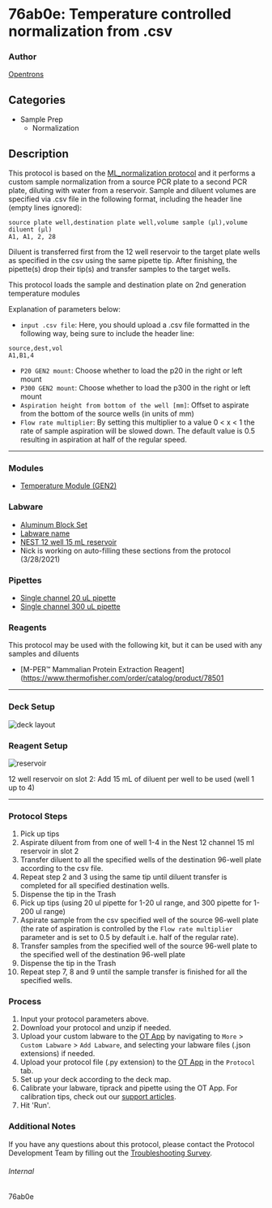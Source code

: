 # 76ab0e: Temperature controlled normalization from .csv

### Author
[Opentrons](https://opentrons.com/)

## Categories
* Sample Prep
	* Normalization

## Description
This protocol is based on the [ML_normalization protocol](https://protocols.opentrons.com/protocol/ML-normalization) and it performs a custom sample normalization from a source PCR plate to a second PCR plate, diluting with water from a reservoir. Sample and diluent volumes are specified via .csv file in the following format, including the header line (empty lines ignored):

```
source plate well,destination plate well,volume sample (µl),volume diluent (µl)
A1, A1, 2, 28
```

Diluent is transferred first from the 12 well reservoir to the target plate wells as specified in the csv using the same pipette tip. After finishing, the pipette(s) drop their tip(s) and transfer samples to the target wells.

This protocol loads the sample and destination plate on 2nd generation temperature modules

Explanation of parameters below:
* `input .csv file`: Here, you should upload a .csv file formatted in the following way, being sure to include the header line:
```
source,dest,vol
A1,B1,4
```
* `P20 GEN2 mount`: Choose whether to load the p20 in the right or left mount
* `P300 GEN2 mount`: Choose whether to load the p300 in the right or left mount
* `Aspiration height from bottom of the well [mm]`: Offset to aspirate from the bottom of the source wells (in units of mm)
* `Flow rate multiplier`: By setting this multiplier to a value 0 < x < 1 the rate of sample aspiration will be slowed down. The default value is 0.5 resulting in aspiration at half of the regular speed.
---

### Modules
* [Temperature Module (GEN2)](https://shop.opentrons.com/collections/hardware-modules/products/tempdeck)

### Labware
* [Aluminum Block Set](https://shop.opentrons.com/aluminum-block-set/)
* [Labware name](https://labware.opentrons.com/biorad_96_wellplate_200ul_pcr?category=wellPlate)
* [NEST 12 well 15 mL reservoir](https://shop.opentrons.com/nest-12-well-reservoirs-15-ml/)
* Nick is working on auto-filling these sections from the protocol (3/28/2021)

### Pipettes
* [Single channel 20 uL pipette](https://shop.opentrons.com/single-channel-electronic-pipette-p20/)
* [Single channel 300 uL pipette](https://shop.opentrons.com/single-channel-electronic-pipette-p20/)

### Reagents
This protocol may be used with the following kit, but it can be used with any samples and diluents
* [M-PER™ Mammalian Protein Extraction Reagent](https://www.thermofisher.com/order/catalog/product/78501

---

### Deck Setup
![deck layout](https://opentrons-protocol-library-website.s3.amazonaws.com/custom-README-images/76ab0e/deck.jpg)

### Reagent Setup
![reservoir](https://opentrons-protocol-library-website.s3.amazonaws.com/custom-README-images/76ab0e/reservoir.jpg)

12 well reservoir on slot 2: Add 15 mL of diluent per well to be used (well 1 up to 4)


---

### Protocol Steps
1. Pick up tips
2. Aspirate diluent from from one of well 1-4 in the Nest 12 channel 15 ml reservoir in slot 2
3. Transfer diluent to all the specified wells of the destination 96-well plate according to the csv file.
4. Repeat step 2 and 3 using the same tip until diluent transfer is completed for all specified destination wells.
5. Dispense the tip in the Trash
6. Pick up tips (using 20 ul pipette for 1-20 ul range, and 300 pipette for 1-200 ul range)
7. Aspirate sample from the csv specified well of the source 96-well plate (the rate of aspiration is controlled by the `Flow rate multiplier` parameter and is set to 0.5 by default i.e. half of the regular rate).
8. Transfer samples from the specified well of the source 96-well plate to the specified well of the destination 96-well plate
9. Dispense the tip in the Trash
10.  Repeat step 7, 8 and 9 until the sample transfer is finished for all the specified wells.


### Process
1. Input your protocol parameters above.
2. Download your protocol and unzip if needed.
3. Upload your custom labware to the [OT App](https://opentrons.com/ot-app) by navigating to `More` > `Custom Labware` > `Add Labware`, and selecting your labware files (.json extensions) if needed.
4. Upload your protocol file (.py extension) to the [OT App](https://opentrons.com/ot-app) in the `Protocol` tab.
5. Set up your deck according to the deck map.
6. Calibrate your labware, tiprack and pipette using the OT App. For calibration tips, check out our [support articles](https://support.opentrons.com/en/collections/1559720-guide-for-getting-started-with-the-ot-2).
7. Hit 'Run'.

### Additional Notes
If you have any questions about this protocol, please contact the Protocol Development Team by filling out the [Troubleshooting Survey](https://protocol-troubleshooting.paperform.co/).

###### Internal
76ab0e
